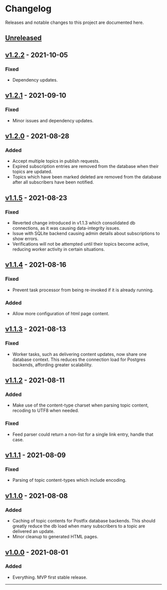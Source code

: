 # Changelog

Releases and notable changes to this project are documented here.

## [Unreleased]

## [v1.2.2] - 2021-10-05

### Fixed

- Dependency updates.

## [v1.2.1] - 2021-09-10

### Fixed

- Minor issues and dependency updates.

## [v1.2.0] - 2021-08-28

### Added

- Accept multiple topics in publish requests.
- Expired subscription entries are removed from the database when their topics are updated.
- Topics which have been marked deleted are removed from the database after all subscribers have been notified.

## [v1.1.5] - 2021-08-23

### Fixed

- Reverted change introduced in v1.1.3 which consolidated db connections, as it was causing data-integrity issues.
- Issue with SQLite backend causing admin details about subscriptions to show errors.
- Verifications will not be attempted until their topics become active, reducing worker activity in certain situations.

## [v1.1.4] - 2021-08-16

### Fixed

- Prevent task processor from being re-invoked if it is already running.

### Added

- Allow more configuration of html page content.

## [v1.1.3] - 2021-08-13

### Fixed

- Worker tasks, such as delivering content updates, now share one database context.  This reduces the connection load for Postgres backends, affording greater scalability.

## [v1.1.2] - 2021-08-11

### Added

- Make use of the content-type charset when parsing topic content, recoding to UTF8 when needed.

### Fixed

- Feed parser could return a non-list for a single link entry, handle that case.

## [v1.1.1] - 2021-08-09

### Fixed

- Parsing of topic content-types which include encoding.

## [v1.1.0] - 2021-08-08

### Added

- Caching of topic contents for Postfix database backends.  This should greatly reduce the db load when many subscribers to a topic are delivered an update.
- Minor cleanup to generated HTML pages.

## [v1.0.0] - 2021-08-01

### Added

- Everything.  MVP first stable release.

---

[Unreleased]: https://git.squeep.com/?p=websub-hub;a=commitdiff;h=HEAD;hp=v1.2.0
[v1.2.2]: https://git.squeep.com/?p=websub-hub;a=commitdiff;h=v1.2.2;hp=v1.2.1
[v1.2.1]: https://git.squeep.com/?p=websub-hub;a=commitdiff;h=v1.2.1;hp=v1.2.0
[v1.2.0]: https://git.squeep.com/?p=websub-hub;a=commitdiff;h=v1.2.0;hp=v1.1.5
[v1.1.5]: https://git.squeep.com/?p=websub-hub;a=commitdiff;h=v1.1.5;hp=v1.1.4
[v1.1.4]: https://git.squeep.com/?p=websub-hub;a=commitdiff;h=v1.1.4;hp=v1.1.3
[v1.1.3]: https://git.squeep.com/?p=websub-hub;a=commitdiff;h=v1.1.3;hp=v1.1.2
[v1.1.2]: https://git.squeep.com/?p=websub-hub;a=commitdiff;h=v1.1.2;hp=v1.1.1
[v1.1.1]: https://git.squeep.com/?p=websub-hub;a=commitdiff;h=v1.1.1;hp=v1.1.0
[v1.1.0]: https://git.squeep.com/?p=websub-hub;a=commitdiff;h=v1.1.0;hp=v1.0.0
[v1.0.0]: https://git.squeep.com/?p=websub-hub;a=commitdiff;h=v1.0.0;hp=v0.0.0
